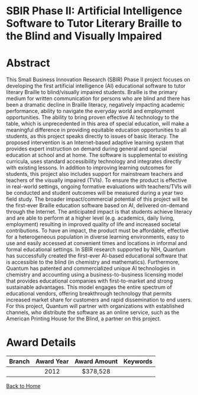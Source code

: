 
SBIR Phase II: Artificial Intelligence Software to Tutor Literary Braille to the Blind and Visually Impaired
============================================================================================================

# Abstract


This Small Business Innovation Research (SBIR) Phase II project focuses on developing the first artificial intelligence (AI) educational software to tutor literary Braille to blind/visually impaired students. Braille is the primary medium for written communication for persons who are blind and there has been a dramatic decline in Braille literacy, negatively impacting academic performance, ability to navigate the everyday world and employment opportunities. The ability to bring proven effective AI technology to the table, which is unprecedented in this area of special education, will make a meaningful difference in providing equitable education opportunities to all students, as this project speaks directly to issues of basic literacy. The proposed intervention is an Internet-based adaptive learning system that provides expert instruction on demand during general and special education at school and at home. The software is supplemental to existing curricula, uses standard accessibility technology and integrates directly with existing lessons. In addition to improving learning outcomes for students, this project also includes support for mainstream teachers and teachers of the visually impaired (TVIs). To ensure the product is effective in real-world settings, ongoing formative evaluations with teachers/TVIs will be conducted and student outcomes will be measured during a year two field study. The broader impact/commercial potential of this project will be the first-ever Braille education software based on AI, delivered on-demand through the Internet. The anticipated impact is that students achieve literacy and are able to perform at a higher level (e.g. academics, daily living, employment) resulting in improved quality of life and increased societal contributions. To have an impact, the product must be affordable, effective for a heterogeneous population in diverse learning environments, easy to use and easily accessed at convenient times and locations in informal and formal educational settings. In SBIR research supported by NIH, Quantum has successfully created the first-ever AI-based educational software that is accessible to the blind (in chemistry and mathematics). Furthermore, Quantum has patented and commercialized unique AI technologies in chemistry and accounting using a business-to-business licensing model that provides educational companies with first-to-market and strong sustainable advantages. This model engages the entire spectrum of educational vendors, offering breakthrough technology that permits increased market share for customers and rapid dissemination to end users. For this project, Quantum will partner with organizations with established channels, who distribute the software as an online service, such as the American Printing House for the Blind, a partner on this project.  

# Award Details

|Branch|Award Year|Award Amount|Keywords|
| :---: | :---: | :---: | :---: |
||2012|$378,528||
  
  


[Back to Home](https://github.com/chrischow/dod_sbir_awards#138)